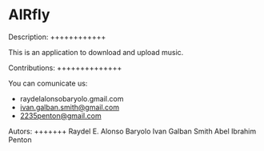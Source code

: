 AIRfly
======

Description:
++++++++++++

This is an application to download and upload music.

Contributions:
++++++++++++++

You can comunicate us:
* raydelalonsobaryolo.gmail.com
* ivan.galban.smith@gmail.com
* 2235penton@gmail.com

Autors:
+++++++
Raydel E. Alonso Baryolo
Ivan Galban Smith
Abel Ibrahim Penton